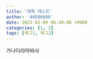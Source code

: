 ```yaml
---
title: '제목 테스트'
author: '44586666'
date: 2021-02-09 06:49:08 +0900
categories: [1, 2]
tags: [태그1, 태그2]
---
```

가나다라마바사